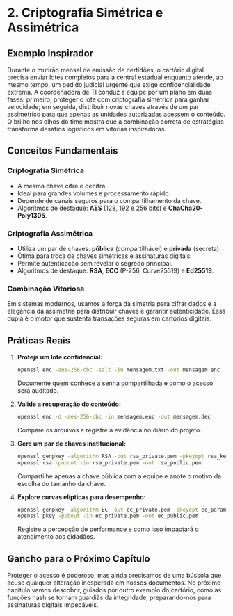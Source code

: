 # 2. Criptografia Simétrica e Assimétrica

## Exemplo Inspirador

Durante o mutirão mensal de emissão de certidões, o cartório digital precisa enviar lotes completos para a central estadual enquanto atende, ao mesmo tempo, um pedido judicial urgente que exige confidencialidade extrema. A coordenadora de TI conduz a equipe por um plano em duas fases: primeiro, proteger o lote com criptografia simétrica para ganhar velocidade; em seguida, distribuir novas chaves através de um par assimétrico para que apenas as unidades autorizadas acessem o conteúdo. O brilho nos olhos do time mostra que a combinação correta de estratégias transforma desafios logísticos em vitórias inspiradoras.

## Conceitos Fundamentais

### Criptografia Simétrica

- A mesma chave cifra e decifra.
- Ideal para grandes volumes e processamento rápido.
- Depende de canais seguros para o compartilhamento da chave.
- Algoritmos de destaque: **AES** (128, 192 e 256 bits) e **ChaCha20-Poly1305**.

### Criptografia Assimétrica

- Utiliza um par de chaves: **pública** (compartilhável) e **privada** (secreta).
- Ótima para troca de chaves simétricas e assinaturas digitais.
- Permite autenticação sem revelar o segredo principal.
- Algoritmos de destaque: **RSA**, **ECC** (P-256, Curve25519) e **Ed25519**.

### Combinação Vitoriosa

Em sistemas modernos, usamos a força da simetria para cifrar dados e a elegância da assimetria para distribuir chaves e garantir autenticidade. Essa dupla é o motor que sustenta transações seguras em cartórios digitais.

## Práticas Reais

1. **Proteja um lote confidencial:**
   ```bash
   openssl enc -aes-256-cbc -salt -in mensagem.txt -out mensagem.enc
   ```
   Documente quem conhece a senha compartilhada e como o acesso será auditado.

2. **Valide a recuperação do conteúdo:**
   ```bash
   openssl enc -d -aes-256-cbc -in mensagem.enc -out mensagem.dec
   ```
   Compare os arquivos e registre a evidência no diário do projeto.

3. **Gere um par de chaves institucional:**
   ```bash
   openssl genpkey -algorithm RSA -out rsa_private.pem -pkeyopt rsa_keygen_bits:2048
   openssl rsa -pubout -in rsa_private.pem -out rsa_public.pem
   ```
   Compartilhe apenas a chave pública com a equipe e anote o motivo da escolha do tamanho da chave.

4. **Explore curvas elípticas para desempenho:**
   ```bash
   openssl genpkey -algorithm EC -out ec_private.pem -pkeyopt ec_paramgen_curve:P-256
   openssl pkey -pubout -in ec_private.pem -out ec_public.pem
   ```
   Registre a percepção de performance e como isso impactará o atendimento aos cidadãos.

## Gancho para o Próximo Capítulo

Proteger o acesso é poderoso, mas ainda precisamos de uma bússola que acuse qualquer alteração inesperada em nossos documentos. No próximo capítulo vamos descobrir, guiados por outro exemplo do cartório, como as funções hash se tornam guardiãs da integridade, preparando-nos para assinaturas digitais impecáveis.
